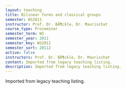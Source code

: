 ```yaml
---
layout: teaching
title: Bilinear forms and classical groups
semester: WS2011
instructor: Prof. Dr. BÃ¶ckle, Dr. Maurischat
course_type: Proseminar
semester_term: WS
semester_year: 2011
semester_key: WS2011
semester_sort: 20112
active: false
instructors: Prof. Dr. BÃ¶ckle, Dr. Maurischat
content: Imported from legacy teaching listing.
description: Imported from legacy teaching listing.
---
```

Imported from legacy teaching listing.
